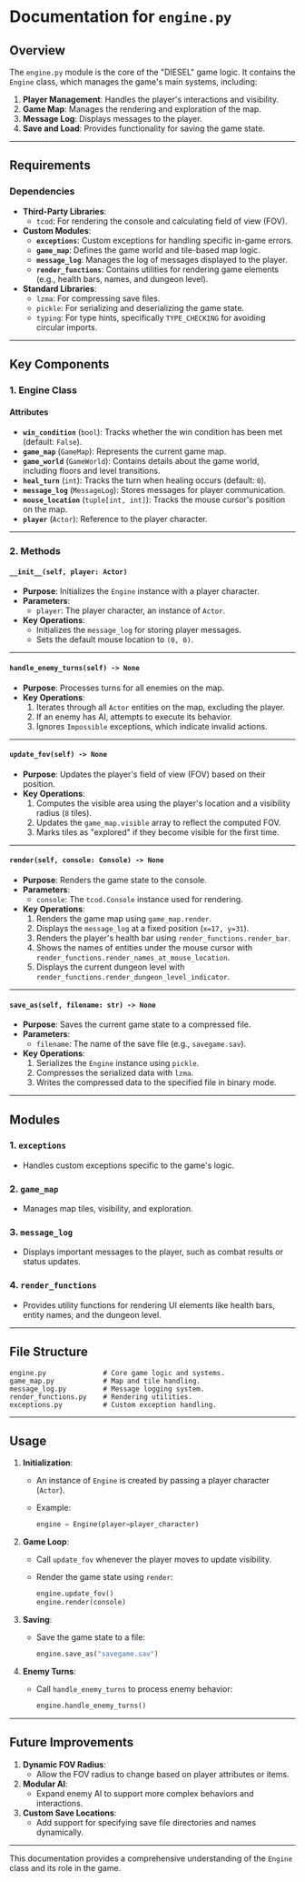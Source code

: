 # **Documentation for `engine.py`**

## **Overview**

The `engine.py` module is the core of the "DIESEL" game logic. It contains the `Engine` class, which manages the game's main systems, including:

1. **Player Management**: Handles the player's interactions and visibility.
2. **Game Map**: Manages the rendering and exploration of the map.
3. **Message Log**: Displays messages to the player.
4. **Save and Load**: Provides functionality for saving the game state.

---

## **Requirements**

### **Dependencies**

- **Third-Party Libraries**:
    - `tcod`: For rendering the console and calculating field of view (FOV).
- **Custom Modules**:
    - **`exceptions`**: Custom exceptions for handling specific in-game errors.
    - **`game_map`**: Defines the game world and tile-based map logic.
    - **`message_log`**: Manages the log of messages displayed to the player.
    - **`render_functions`**: Contains utilities for rendering game elements (e.g., health bars, names, and dungeon level).
- **Standard Libraries**:
    - `lzma`: For compressing save files.
    - `pickle`: For serializing and deserializing the game state.
    - `typing`: For type hints, specifically `TYPE_CHECKING` for avoiding circular imports.

---

## **Key Components**

### **1. Engine Class**

#### **Attributes**

- **`win_condition`** (`bool`): Tracks whether the win condition has been met (default: `False`).
- **`game_map`** (`GameMap`): Represents the current game map.
- **`game_world`** (`GameWorld`): Contains details about the game world, including floors and level transitions.
- **`heal_turn`** (`int`): Tracks the turn when healing occurs (default: `0`).
- **`message_log`** (`MessageLog`): Stores messages for player communication.
- **`mouse_location`** (`tuple[int, int]`): Tracks the mouse cursor's position on the map.
- **`player`** (`Actor`): Reference to the player character.

---

### **2. Methods**

#### **`__init__(self, player: Actor)`**

- **Purpose**: Initializes the `Engine` instance with a player character.
- **Parameters**:
    - `player`: The player character, an instance of `Actor`.
- **Key Operations**:
    - Initializes the `message_log` for storing player messages.
    - Sets the default mouse location to `(0, 0)`.

---

#### **`handle_enemy_turns(self) -> None`**

- **Purpose**: Processes turns for all enemies on the map.
- **Key Operations**:
    1. Iterates through all `Actor` entities on the map, excluding the player.
    2. If an enemy has AI, attempts to execute its behavior.
    3. Ignores `Impossible` exceptions, which indicate invalid actions.

---

#### **`update_fov(self) -> None`**

- **Purpose**: Updates the player's field of view (FOV) based on their position.
- **Key Operations**:
    1. Computes the visible area using the player's location and a visibility radius (`8` tiles).
    2. Updates the `game_map.visible` array to reflect the computed FOV.
    3. Marks tiles as "explored" if they become visible for the first time.

---

#### **`render(self, console: Console) -> None`**

- **Purpose**: Renders the game state to the console.
- **Parameters**:
    - `console`: The `tcod.Console` instance used for rendering.
- **Key Operations**:
    1. Renders the game map using `game_map.render`.
    2. Displays the `message_log` at a fixed position (`x=17, y=31`).
    3. Renders the player's health bar using `render_functions.render_bar`.
    4. Shows the names of entities under the mouse cursor with `render_functions.render_names_at_mouse_location`.
    5. Displays the current dungeon level with `render_functions.render_dungeon_level_indicator`.

---

#### **`save_as(self, filename: str) -> None`**

- **Purpose**: Saves the current game state to a compressed file.
- **Parameters**:
    - `filename`: The name of the save file (e.g., `savegame.sav`).
- **Key Operations**:
    1. Serializes the `Engine` instance using `pickle`.
    2. Compresses the serialized data with `lzma`.
    3. Writes the compressed data to the specified file in binary mode.

---

## **Modules**

### **1. `exceptions`**

- Handles custom exceptions specific to the game's logic.

### **2. `game_map`**

- Manages map tiles, visibility, and exploration.

### **3. `message_log`**

- Displays important messages to the player, such as combat results or status updates.

### **4. `render_functions`**

- Provides utility functions for rendering UI elements like health bars, entity names, and the dungeon level.

---

## **File Structure**

```
engine.py              # Core game logic and systems.
game_map.py            # Map and tile handling.
message_log.py         # Message logging system.
render_functions.py    # Rendering utilities.
exceptions.py          # Custom exception handling.
```

---

## **Usage**

1. **Initialization**:
    
    - An instance of `Engine` is created by passing a player character (`Actor`).
    - Example:
        
        ```python
        engine = Engine(player=player_character)
        ```
        
2. **Game Loop**:
    
    - Call `update_fov` whenever the player moves to update visibility.
    - Render the game state using `render`:
        
        ```python
        engine.update_fov()
        engine.render(console)
        ```
        
3. **Saving**:
    
    - Save the game state to a file:
        
        ```python
        engine.save_as("savegame.sav")
        ```
        
4. **Enemy Turns**:
    
    - Call `handle_enemy_turns` to process enemy behavior:
        
        ```python
        engine.handle_enemy_turns()
        ```
        

---

## **Future Improvements**

1. **Dynamic FOV Radius**:
    - Allow the FOV radius to change based on player attributes or items.
2. **Modular AI**:
    - Expand enemy AI to support more complex behaviors and interactions.
3. **Custom Save Locations**:
    - Add support for specifying save file directories and names dynamically.

---

This documentation provides a comprehensive understanding of the `Engine` class and its role in the game.